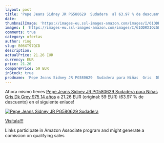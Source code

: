 ```yaml
---
layout: post
title: 'Pepe Jeans Sidney JR PG580629  Sudadera  al 63.97 % de descuento'
date: 
thumbnailImage: 'https://images-eu.ssl-images-amazon.com/images/I/61ODRXIOzGL._SL200_.jpg'
images: [ 'https://images-eu.ssl-images-amazon.com/images/I/61ODRXIOzGL._SL200_.jpg' ]
comments: true
category: ofertas
author: ring
slug: B06XT97QCD
description:
actualPrice: 21.26 EUR
currency: EUR
price: 21.26
comparePrice: 59 EUR
inStock: true
prodname: 'Pepe Jeans Sidney JR PG580629  Sudadera para Niñas  Gris  Dk Grey 975  14 años'
---
```


Ahora mismo tienes [Pepe Jeans Sidney JR PG580629  Sudadera para Niñas  Gris  Dk Grey 975  14 años](https://www.amazon.es/dp/B06XT97QCD/?tag=tolees-21) a 21.26 EUR (original: 59 EUR) (63.97 %  de descuento) en el siguiente enlace!

[![Pepe Jeans Sidney JR PG580629  Sudadera ](https://images-eu.ssl-images-amazon.com/images/I/61ODRXIOzGL._SL200_.jpg)](https://www.amazon.es/dp/B06XT97QCD/?tag=tolees-21)

[Visítala!!!](https://www.amazon.es/dp/B06XT97QCD/?tag=tolees-21)

Links participate in Amazon Associate program and might generate a comission on qualifying sales
